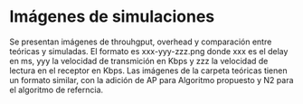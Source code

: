 # Imágenes de simulaciones
Se presentan imágenes de throuhgput, overhead y comparación entre teóricas y simuladas.
El formato es xxx-yyy-zzz.png donde xxx es el delay en ms, yyy la velocidad de transmición en Kbps y zzz la velocidad de lectura en el receptor en Kbps.
Las imágenes de la carpeta teóricas tienen un formato similar, con la adición de AP para Algoritmo propuesto y N2 para el algoritmo de referncia.
